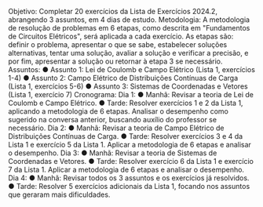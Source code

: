Objetivo: Completar 20 exercícios da Lista de Exercícios 2024.2, abrangendo 3 assuntos, em 4 dias de estudo.
Metodologia: A metodologia de resolução de problemas em 6 etapas, como descrita em "Fundamentos de Circuitos Elétricos", será aplicada a cada exercício. As etapas são: definir o problema, apresentar o que se sabe, estabelecer soluções alternativas, tentar uma solução, avaliar a solução e verificar a precisão, e por fim, apresentar a solução ou retornar à etapa 3 se necessário.
Assuntos:
●
Assunto 1: Lei de Coulomb e Campo Elétrico (Lista 1, exercícios 1-4)
●
Assunto 2: Campo Elétrico de Distribuições Contínuas de Carga (Lista 1, exercícios 5-6)
●
Assunto 3: Sistemas de Coordenadas e Vetores (Lista 1, exercício 7)
Cronograma:
Dia 1:
●
Manhã: Revisar a teoria de Lei de Coulomb e Campo Elétrico.
●
Tarde: Resolver exercícios 1 e 2 da Lista 1, aplicando a metodologia de 6 etapas. Analisar o desempenho como sugerido na conversa anterior, buscando auxílio do professor se necessário.
Dia 2:
●
Manhã: Revisar a teoria de Campo Elétrico de Distribuições Contínuas de Carga.
●
Tarde: Resolver exercícios 3 e 4 da Lista 1 e exercício 5 da Lista 1. Aplicar a metodologia de 6 etapas e analisar o desempenho.
Dia 3:
●
Manhã: Revisar a teoria de Sistemas de Coordenadas e Vetores.
●
Tarde: Resolver exercício 6 da Lista 1 e exercício 7 da Lista 1. Aplicar a metodologia de 6 etapas e analisar o desempenho.
Dia 4:
●
Manhã: Revisar todos os 3 assuntos e os exercícios já resolvidos.
●
Tarde: Resolver 5 exercícios adicionais da Lista 1, focando nos assuntos que geraram mais dificuldades.
